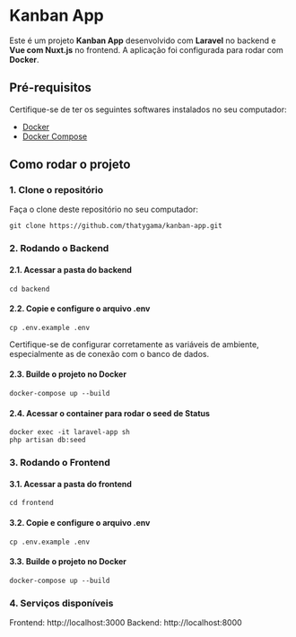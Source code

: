 # Kanban App

Este é um projeto **Kanban App** desenvolvido com **Laravel** no backend e **Vue com Nuxt.js** no frontend. A aplicação foi configurada para rodar com **Docker**.

## Pré-requisitos

Certifique-se de ter os seguintes softwares instalados no seu computador:

- [Docker](https://www.docker.com/)
- [Docker Compose](https://docs.docker.com/compose/install/)


## Como rodar o projeto

### 1. Clone o repositório
Faça o clone deste repositório no seu computador:

```
git clone https://github.com/thatygama/kanban-app.git
```


### 2. Rodando o Backend

#### 2.1. Acessar a pasta do backend

```
cd backend
```

#### 2.2. Copie e configure o arquivo .env

```
cp .env.example .env
```

Certifique-se de configurar corretamente as variáveis de ambiente, especialmente as de conexão com o banco de dados.

#### 2.3. Builde o projeto no Docker

```
docker-compose up --build
```

#### 2.4. Acessar o container para rodar o seed de Status

```
docker exec -it laravel-app sh
php artisan db:seed
```


### 3. Rodando o Frontend

#### 3.1. Acessar a pasta do frontend

```
cd frontend
```

#### 3.2. Copie e configure o arquivo .env

```
cp .env.example .env
```

#### 3.3. Builde o projeto no Docker

```
docker-compose up --build
```


### 4. Serviços disponíveis
Frontend: http://localhost:3000
Backend: http://localhost:8000